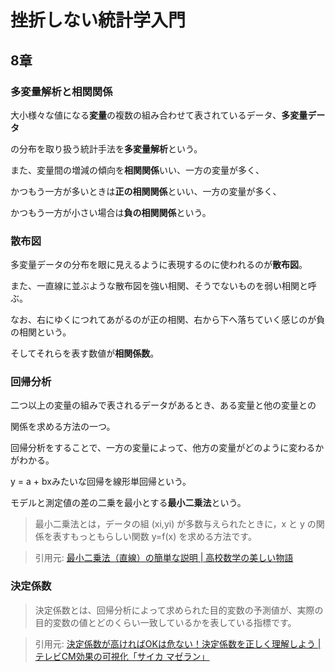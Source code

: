 # 挫折しない統計学入門

## 8章

### 多変量解析と相関関係

大小様々な値になる**変量**の複数の組み合わせて表されているデータ、**多変量データ**

の分布を取り扱う統計手法を**多変量解析**という。

また、変量間の増減の傾向を**相関関係**いい、一方の変量が多く、

かつもう一方が多いときは**正の相関関係**といい、一方の変量が多く、

かつもう一方が小さい場合は**負の相関関係**という。

### 散布図

多変量データの分布を眼に見えるように表現するのに使われるのが**散布図**。

また、一直線に並ぶような散布図を強い相関、そうでないものを弱い相関と呼ぶ。

なお、右にゆくにつれてあがるのが正の相関、右から下へ落ちていく感じのが負の相関という。

そしてそれらを表す数値が**相関係数**。

### 回帰分析

二つ以上の変量の組みで表されるデータがあるとき、ある変量と他の変量との

関係を求める方法の一つ。

回帰分析をすることで、一方の変量によって、他方の変量がどのように変わるかがわかる。

y = a + bxみたいな回帰を線形単回帰という。

モデルと測定値の差の二乗を最小とする**最小二乗法**という。

> 最小二乗法とは，データの組 (xi,yi) が多数与えられたときに，x と y の関係を表すもっともらしい関数 y=f(x) を求める方法です。

> 引用元: [最小二乗法（直線）の簡単な説明 | 高校数学の美しい物語](https://mathtrain.jp/leastsquares)

### 決定係数

> 決定係数とは、回帰分析によって求められた目的変数の予測値が、実際の目的変数の値とどのくらい一致しているかを表している指標です。

> 引用元: [決定係数が高ければOKは危ない！決定係数を正しく理解しよう | テレビCM効果の可視化「サイカ マゼラン」](https://xica.net/magellan/marketing-idea/stats/about-coefficient-of-determination/#:~:text=%E6%B1%BA%E5%AE%9A%E4%BF%82%E6%95%B0%E3%81%A8%E3%81%AF%E3%80%81%E5%9B%9E%E5%B8%B0,%E9%87%8D%E5%9B%9E%E5%B8%B0%E5%88%86%E6%9E%90%E3%81%8C%E3%81%82%E3%82%8A%E3%81%BE%E3%81%99%E3%80%82)
